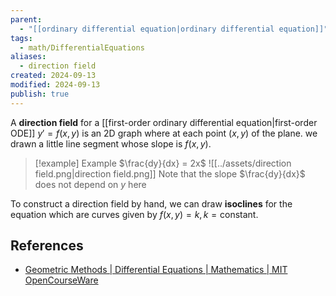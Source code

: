 ```yaml
---
parent:
  - "[[ordinary differential equation|ordinary differential equation]]"
tags:
  - math/DifferentialEquations
aliases:
  - direction field
created: 2024-09-13
modified: 2024-09-13
publish: true
---
```

A **direction field** for a [[first-order ordinary differential equation|first-order ODE]] $y' = f(x, y)$ is an 2D graph where at each point $(x, y)$ of the plane. we drawn a little line segment whose slope is $f(x, y)$.

> [!example] Example $\frac{dy}{dx} = 2x$
> ![[../assets/direction field.png|direction field.png]]
> Note that the slope $\frac{dy}{dx}$ does not depend on $y$ here

To construct a direction field by hand, we can draw **isoclines** for the equation which are curves given by $f(x, y) = k, k = \text{constant}$.


## References
- [Geometric Methods | Differential Equations | Mathematics | MIT OpenCourseWare](https://ocw.mit.edu/courses/18-03sc-differential-equations-fall-2011/pages/unit-i-first-order-differential-equations/geometric-methods/)